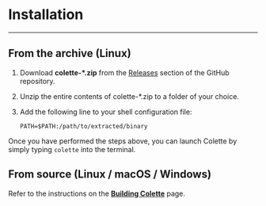 # Installation

---

## From the archive (Linux)

1. Download **colette-*.zip** from the [Releases](https://github.com/MFG38/colette/releases) section of the GitHub repository.
2. Unzip the entire contents of colette-*.zip to a folder of your choice.
3. Add the following line to your shell configuration file:

    `PATH=$PATH:/path/to/extracted/binary`

Once you have performed the steps above, you can launch Colette by simply typing `colette` into the terminal.

## From source (Linux / macOS / Windows)

Refer to the instructions on the **[Building Colette](./building.md)** page.